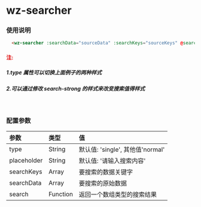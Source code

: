 # wz-searcher

### 使用说明

```html
  <wz-searcher :searchData="sourceData" :searchKeys="sourceKeys" @search="globalSearch"></wz-searcher>
```

#### <font color="#dd0000">注:</font>

##### 1.type 属性可以切换上面例子的两种样式

##### 2.可以通过修改 search-strong 的样式来改变搜索值得样式

<br />

### 配置参数

| 参数        | 类型     | 值                               |
| :---------- | :------- | :------------------------------- |
| type        | String   | 默认值: 'single', 其他值'normal' |
| placeholder | String   | 默认值: '请输入搜索内容'         |
| searchKeys  | Array    | 要搜索的数据关键字               |
| searchData  | Array    | 要搜索的原始数据                 |
| search      | Function | 返回一个数组类型的搜索结果       |
